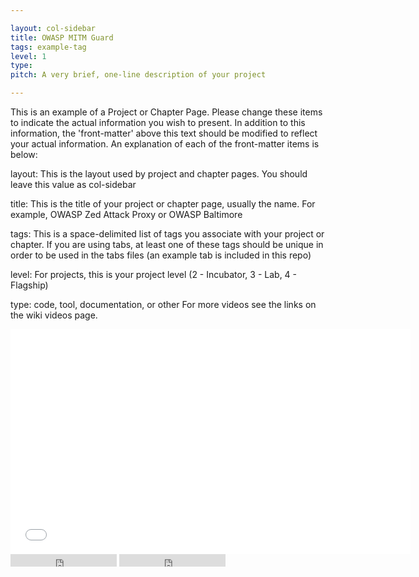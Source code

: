 ```yaml
---

layout: col-sidebar
title: OWASP MITM Guard
tags: example-tag
level: 1
type: 
pitch: A very brief, one-line description of your project

---
```


This is an example of a Project or Chapter Page.  Please change these items to indicate the actual information you wish to present.  In addition to this information, the 'front-matter' above this text should be modified to reflect your actual information.  An explanation of each of the front-matter items is below:

layout: This is the layout used by project and chapter pages.  You should leave this value as col-sidebar

title: This is the title of your project or chapter page, usually the name.  For example, OWASP Zed Attack Proxy or OWASP Baltimore

tags: This is a space-delimited list of tags you associate with your project or chapter.  If you are using tabs, at least one of these tags should be unique in order to be used in the tabs files (an example tab is included in this repo) 

level: For projects, this is your project level (2 - Incubator, 3 - Lab, 4 - Flagship)

type: code, tool, documentation, or other
For more videos see the links on the wiki videos page.
<iframe src="//www.youtube.com/embed/ztfgip-UhWw?" allowfullscreen="true" width="640" height="360" frameborder="0"></iframe>
<iframe src="https://ghbtns.com/github-btn.html?user=owasp&repo=www-projectchapter-example&type=star&count=true" frameborder="0" scrolling="0" width="170px" height="20px"></iframe> <iframe src="https://ghbtns.com/github-btn.html?user=owasp&repo=www-projectchapter-example&type=watch&count=true&v=2" frameborder="0" scrolling="0" width="170px" height="20px"></iframe> 
